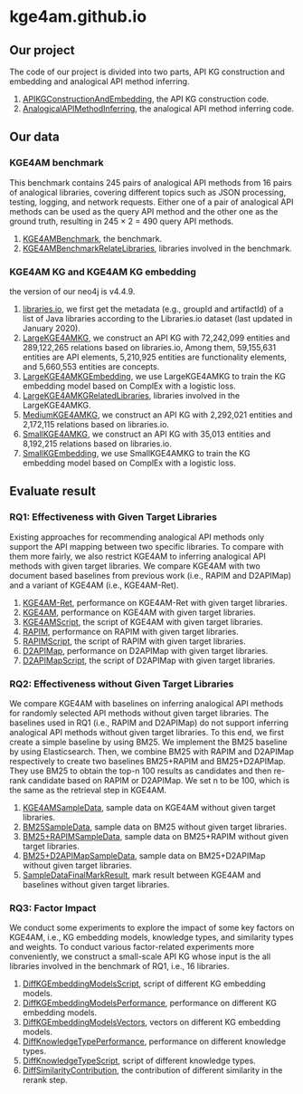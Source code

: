 # kge4am.github.io
## Our project
The code of our project is divided into two parts, API KG construction and embedding and analogical API method inferring.
1. [APIKGConstructionAndEmbedding](https://github.com/kge4am/kge4am.github.io/blob/main/KGBuilder), the API KG construction code.
2. [AnalogicalAPIMethodInferring](https://github.com/kge4am/kge4am.github.io/blob/main/KG4APIMigration), the analogical API method inferring code.
    
## Our data
### KGE4AM benchmark
This benchmark contains 245 pairs of analogical API methods from 16 pairs of analogical libraries, covering different topics such as JSON processing, testing, logging, and network requests. Either
one of a pair of analogical API methods can be used as the query API method and the other one as the ground truth, resulting in 245 × 2 = 490 query API methods.
1. [KGE4AMBenchmark](https://github.com/kge4am/kge4am.github.io/blob/main/KG4APIMigration/data/query_data/KGE4AMBenchmark.csv), the benchmark.
2. [KGE4AMBenchmarkRelateLibraries](https://github.com/kge4am/kge4am.github.io/blob/main/KG4APIMigration/data/query_data/KGE4AMBenchmarkRelatedLibraries.csv), libraries involved in the benchmark.

### KGE4AM KG and KGE4AM KG embedding
the version of our neo4j is v4.4.9.
1. [libraries.io](https://zenodo.org/record/3626071/files/libraries-1.6.0-2020-01-12.tar.gz), we first get the metadata (e.g., groupId and artifactId) of a list of Java libraries according to the Libraries.io dataset (last updated in January 2020).
2. [LargeKGE4AMKG](https://zenodo.org/record/7052635/files/big_kg_data.7z?download=1), we construct an API KG with 72,242,099 entities and 289,122,265 relations based on libraries.io, Among them, 59,155,631 entities are API elements, 5,210,925 entities are functionality elements, and 5,660,553 entities are concepts.
3. [LargeKGE4AMKGEmbedding](todo), we use LargeKGE4AMKG to train the KG embedding model based on ComplEx with a logistic loss.
4. [LargeKGE4AMKGRelatedLibraries](https://github.com/kge4am/kge4am.github.io/blob/main/KG4APIMigration/data/query_data/LargeKGE4AMKGRelatedLibraries.csv), libraries involved in the LargeKGE4AMKG.
5. [MediumKGE4AMKG](https://zenodo.org/record/7052230/files/middle_kg_data.7z?download=1), we construct an API KG with 2,292,021 entities and 2,172,115 relations based on libraries.io.
6. [SmallKGE4AMKG](https://zenodo.org/record/7052213/files/small_kg_data.7z?download=1), we construct an API KG with 35,013 entities and 8,192,215 relations based on libraries.io.
7. [SmallKGEmbedding](https://zenodo.org/record/7053015/files/small_kg_embedding.7z?download=1), we use SmallKGE4AMKG to train the KG embedding model based on ComplEx with a logistic loss.

## Evaluate result
### RQ1: Effectiveness with Given Target Libraries
Existing approaches for recommending analogical API methods only support the API mapping between two specific libraries. To compare with them more fairly, we also restrict KGE4AM to inferring analogical API methods with given target libraries. We compare KGE4AM with two document based baselines from previous work (i.e., RAPIM and D2APIMap) and a variant of KGE4AM (i.e., KGE4AM-Ret).
1. [KGE4AM-Ret](https://github.com/kge4am/kge4am.github.io/blob/main/KG4APIMigration/output/evaluate/big_apimigration_retrieve_filter.json), performance on KGE4AM-Ret with given target libraries.
2. [KGE4AM](https://github.com/kge4am/kge4am.github.io/blob/main/KG4APIMigration/output/evaluate/big_apimigration_rerank_filter.json), performance on KGE4AM with given target libraries.
3. [KGE4AMScript](https://github.com/kge4am/kge4am.github.io/blob/main/KG4APIMigration/script/temp_data_op/generate_temp_data_for_method.py), the script of KGE4AM with given target libraries.
4. [RAPIM](https://github.com/kge4am/kge4am.github.io/blob/main/KG4APIMigration/output/evaluate/big_rapim_filter.json), performance on RAPIM with given target libraries.
5. [RAPIMScript](https://github.com/kge4am/kge4am.github.io/blob/main/KG4APIMigration/script/rapim/generate_temp_data_for_rapim_method.py), the script of RAPIM with given target libraries.
6. [D2APIMap](https://github.com/kge4am/kge4am.github.io/blob/main/KG4APIMigration/output/evaluate/big_d2apimap_filter.json), performance on D2APIMap with given target libraries.
7. [D2APIMapScript](https://github.com/kge4am/kge4am.github.io/blob/main/KG4APIMigration/script/d2apimap/generate_temp_data_for_d2apimap_method.py), the script of D2APIMap with given target libraries.

### RQ2: Effectiveness without Given Target Libraries
We compare KGE4AM with baselines on inferring analogical API methods for randomly selected API methods without given target libraries. The baselines used in RQ1 (i.e., RAPIM and D2APIMap) do not support inferring analogical API methods without given target libraries. To this end, we first create a simple baseline by using BM25. We implement the BM25 baseline by using Elasticsearch. Then, we combine BM25 with RAPIM and D2APIMap respectively to create two baselines BM25+RAPIM and BM25+D2APIMap. They use BM25 to obtain the top-n 100 results as candidates and then re-rank candidate based on RAPIM or D2APIMap. We set n to be 100, which is the same as the retrieval step in KGE4AM.
1. [KGE4AMSampleData](https://github.com/kge4am/kge4am.github.io/blob/main/KG4APIMigration/output/mark_result/big_sample_kge4am_method_10.json), sample data on KGE4AM without given target libraries.
2. [BM25SampleData](https://github.com/kge4am/kge4am.github.io/blob/main/KG4APIMigration/output/mark_result/big_sample_bm25_method_10.json), sample data on BM25 without given target libraries.
3. [BM25+RAPIMSampleData](https://github.com/kge4am/kge4am.github.io/blob/main/KG4APIMigration/output/mark_result/big_sample_rapim_method_10.json), sample data on BM25+RAPIM without given target libraries.
4. [BM25+D2APIMapSampleData](https://github.com/kge4am/kge4am.github.io/blob/main/KG4APIMigration/output/mark_result/big_sample_d2apimap_method_10.json), sample data on BM25+D2APIMap without given target libraries.
5. [SampleDataFinalMarkResult](https://github.com/kge4am/kge4am.github.io/blob/main/KG4APIMigration/output/mark_result/big_final_mark.csv), mark result between KGE4AM and baselines without given target libraries. 

### RQ3: Factor Impact
We conduct some experiments to explore the impact of some key factors on KGE4AM, i.e., KG embedding models, knowledge types, and similarity types and weights. To conduct various factor-related experiments more conveniently, we construct a small-scale API KG whose input is the all libraries involved in the benchmark of RQ1, i.e., 16 libraries.
1. [DiffKGEmbeddingModelsScript](https://github.com/kge4am/kge4am.github.io/blob/main/KG4APIMigration/script/temp_data_op/generate_single_parameter_temp_data_for_method.py), script of different KG embedding models.
2. [DiffKGEmbeddingModelsPerformance](https://github.com/kge4am/kge4am.github.io/blob/main/KG4APIMigration/output/evaluate/different_kg_embedding), performance on different KG embedding models.
3. [DiffKGEmbeddingModelsVectors](https://zenodo.org/record/7053035/files/different_kg_embedding.7z?download=1), vectors on different KG embedding models.
4. [DiffKnowledgeTypePerformance](https://github.com/kge4am/kge4am.github.io/blob/main/KG4APIMigration/output/evaluate/delete_one_rerank_parameter.json), performance on different knowledge types. 
5. [DiffKnowledgeTypeScript](https://github.com/kge4am/kge4am.github.io/blob/main/KG4APIMigration/script/generate_single_parameter_temp_data_for_method.py), script of different knowledge types. 
6. [DiffSimilarityContribution](https://gsithub.com/kge4am/kge4am.github.io/blob/main/KG4APIMigration/output/evaluate/delete_one_rerank_parameter.json), the contribution of different similarity in the rerank step.